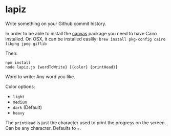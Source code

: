 # lapiz
Write something on your Github commit history.

In order to be able to install the [canvas](https://github.com/Automattic/node-canvas) package you need to have Cairo installed.
On OSX, it can be installed easlily: `brew install pkg-config cairo libpng jpeg giflib`

Then:

```
npm install
node lapiz.js {wordToWrite} [{color} {printHead}]
```

Word to write: Any word you like.

Color options:

 - `light`
 - `medium`
 - `dark` (Default)
 - `heavy`

The `printHead` is just the character used to print the progress on the screen. Can be any character. Defaults to `✮`.
